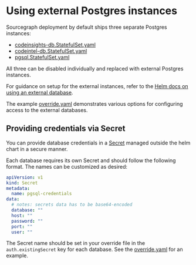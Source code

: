 # Using external Postgres instances

Sourcegraph deployment by default ships three separate Postgres instances:

- [codeinsights-db.StatefulSet.yaml](../../templates/codeinsights-db/codeinsights-db.StatefulSet.yaml)
- [codeintel-db.StatefulSet.yaml](../../templates/codeintel-db/codeinsights-db.StatefulSet.yaml)
- [pgsql.StatefulSet.yaml](../../templates/pgsql/codeinsights-db.StatefulSet.yaml)

All three can be disabled individually and replaced with external Postgres instances.

For guidance on setup for the external instances, refer to the [Helm docs on using an external database](https://docs.sourcegraph.com/admin/install/kubernetes/helm#using-external-postgresql-databases).

The example [override.yaml] demonstrates various options for configuring access to the external databases.

## Providing credentials via Secret

You can provide database credentials in a [Secret](https://kubernetes.io/docs/concepts/configuration/secret/) managed outside the helm chart in a secure manner.

Each database requires its own Secret and should follow the following format. The names can be customized as desired:

```yaml
apiVersion: v1
kind: Secret
metadata:
  name: pgsql-credentials
data:
  # notes: secrets data has to be base64-encoded
  database: ""
  host: ""
  password: ""
  port: ""
  user: ""
```

The Secret name should be set in your override file in the `auth.existingSecret` key for each database. See the [override.yaml] for an example.

[override.yaml]: ./override.yaml
